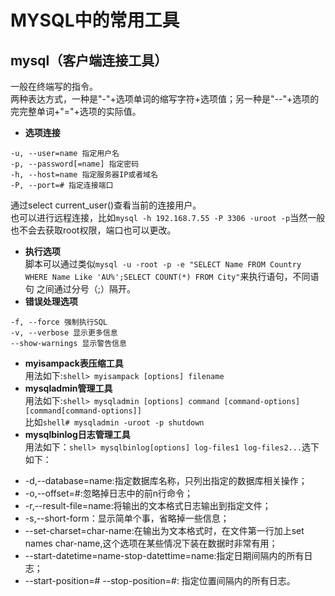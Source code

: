 # MYSQL中的常用工具
## mysql（客户端连接工具）
一般在终端写的指令。  
两种表达方式，一种是"-"+选项单词的缩写字符+选项值；另一种是"--"+选项的完完整单词+"="+选项的实际值。  
* **选项连接**
```
-u, --user=name 指定用户名
-p, --password[=name] 指定密码
-h, --host=name 指定服务器IP或者域名
-P, --port=# 指定连接端口
```
通过select current_user()查看当前的连接用户。  
也可以进行远程连接，比如`mysql -h 192.168.7.55 -P 3306 -uroot -p`当然一般也不会去获取root权限，端口也可以更改。  
* **执行选项**  
脚本可以通过类似`mysql -u -root -p -e "SELECT Name FROM Country WHERE Name Like 'AU%';SELECT COUNT(*) FROM City"`来执行语句，不同语句
之间通过分号（;）隔开。  
* **错误处理选项**  
```
-f, --force 强制执行SQL
-v, --verbose 显示更多信息
--show-warnings 显示警告信息
```
* **myisampack表压缩工具**  
用法如下:`shell> myisampack [options] filename`
* **mysqladmin管理工具**  
用法如下:`shell> mysqladmin [options] command [command-options][command[command-options]]`  
比如`shell# mysqladmin -uroot -p shutdown`  
* **mysqlbinlog日志管理工具**  
用法如下：`shell> mysqlbinlog[options] log-files1 log-files2...`选下如下：   
- -d,--database=name:指定数据库名称，只列出指定的数据库相关操作；  
- -o,--offset=#:忽略掉日志中的前n行命令；  
- -r,--result-file=name:将输出的文本格式日志输出到指定文件；  
- -s,--short-form：显示简单个事，省略掉一些信息；  
- --set-charset=char-name:在输出为文本格式时，在文件第一行加上set names char-name,这个选项在某些情况下装在数据时非常有用；  
- --start-datetime=name-stop-datettime=name:指定日期间隔内的所有日志；  
- --start-position=# --stop-position=#: 指定位置间隔内的所有日志。  
